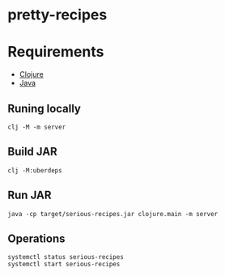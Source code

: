 # pretty-recipes

# Requirements

- [Clojure](https://clojure.org/guides/install_clojure)
- [Java](https://clojure.org/guides/install_clojure#java)

## Runing locally

```
clj -M -m server
```

## Build JAR

```
clj -M:uberdeps
```

## Run JAR

```
java -cp target/serious-recipes.jar clojure.main -m server
```

## Operations

```
systemctl status serious-recipes
systemctl start serious-recipes
```
